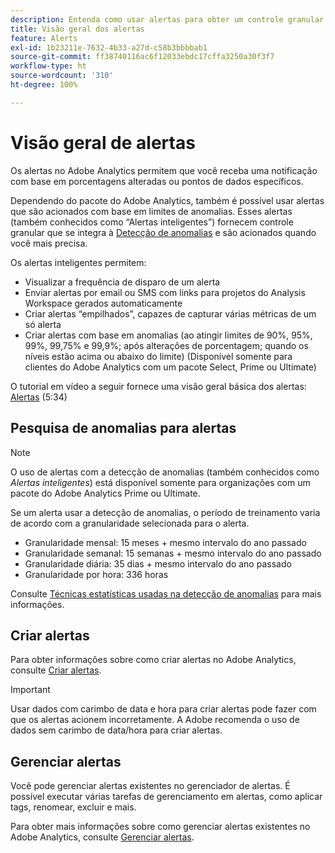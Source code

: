 ```yaml
---
description: Entenda como usar alertas para obter um controle granular das notificações e uma integração com a detecção de anomalias.
title: Visão geral dos alertas
feature: Alerts
exl-id: 1b23211e-7632-4b33-a27d-c58b3bbbbab1
source-git-commit: ff38740116ac6f12033ebdc17cffa3250a30f3f7
workflow-type: ht
source-wordcount: '310'
ht-degree: 100%

---
```


# Visão geral de alertas

Os alertas no Adobe Analytics permitem que você receba uma notificação com base em porcentagens alteradas ou pontos de dados específicos.

Dependendo do pacote do Adobe Analytics, também é possível usar alertas que são acionados com base em limites de anomalias. Esses alertas (também conhecidos como “Alertas inteligentes”) fornecem controle granular que se integra à [Detecção de anomalias](/help/analyze/analysis-workspace/c-anomaly-detection/anomaly-detection.md) e são acionados quando você mais precisa.

Os alertas inteligentes permitem:

* Visualizar a frequência de disparo de um alerta
* Enviar alertas por email ou SMS com links para projetos do Analysis Workspace gerados automaticamente
* Criar alertas “empilhados”, capazes de capturar várias métricas de um só alerta
* Criar alertas com base em anomalias (ao atingir limites de 90%, 95%, 99%, 99,75% e 99,9%; após alterações de porcentagem; quando os níveis estão acima ou abaixo do limite) (Disponível somente para clientes do Adobe Analytics com um pacote Select, Prime ou Ultimate)

O tutorial em vídeo a seguir fornece uma visão geral básica dos alertas: [Alertas](https://experienceleague.adobe.com/docs/analytics-learn/tutorials/data-science/intelligent-alerts.html?lang=pt-BR) (5:34)

## Pesquisa de anomalias para alertas

>[!NOTE]
>
>O uso de alertas com a detecção de anomalias (também conhecidos como _Alertas inteligentes_) está disponível somente para organizações com um pacote do Adobe Analytics Prime ou Ultimate.

Se um alerta usar a detecção de anomalias, o período de treinamento varia de acordo com a granularidade selecionada para o alerta.

* Granularidade mensal: 15 meses + mesmo intervalo do ano passado
* Granularidade semanal: 15 semanas + mesmo intervalo do ano passado
* Granularidade diária: 35 dias + mesmo intervalo do ano passado
* Granularidade por hora: 336 horas

Consulte [Técnicas estatísticas usadas na detecção de anomalias](/help/analyze/analysis-workspace/c-anomaly-detection/statistics-anomaly-detection.md) para mais informações.

## Criar alertas

Para obter informações sobre como criar alertas no Adobe Analytics, consulte [Criar alertas](/help/components/c-alerts/alert-builder.md).

>[!IMPORTANT]
>
>Usar dados com carimbo de data e hora para criar alertas pode fazer com que os alertas acionem incorretamente. A Adobe recomenda o uso de dados sem carimbo de data/hora para criar alertas.

## Gerenciar alertas

Você pode gerenciar alertas existentes no gerenciador de alertas. É possível executar várias tarefas de gerenciamento em alertas, como aplicar tags, renomear, excluir e mais.

Para obter mais informações sobre como gerenciar alertas existentes no Adobe Analytics, consulte [Gerenciar alertas](/help/components/c-alerts/alert-manager.md).
